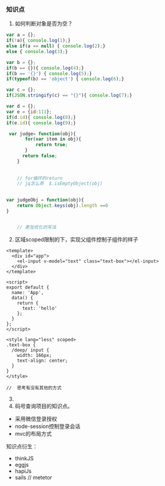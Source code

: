 ### 知识点
1. 如何判断对象是否为空？

```js
var a = {};
if(!a){ console.log(1);}
else if(a == null) { console.log(2);}
else { console.log(3);}
```


```js
var b = {};
if(b == {}){ console.log(4);}
if(b == '{}') { console.log(5);}
if(typeof(b) == 'object') { console.log(6);}
```


```js
var c = {};
if(JSON.stringify(c) == "{}"){ console.log(7);}
```


```js
var d = {};
var e = {id:111};
if(d.id){ console.log(8);}
if(e.id){ console.log(9);}
```

```js
 var judge= function(obj){
       for(var item in obj){
           return true;
       }
      return false;
    }
    
    
    // for循环的return
    // jq怎么弄  $.isEmptyObject(obj)
    
```




```js
var judgeObj = function(obj){
	return Object.keys(obj).length ==0
}


    // 更加优化的写法
```


2. 区域scoped限制的下，实现父组件控制子组件的样子

```
<template>
  <div id="app">
    <el-input v-model="text" class="text-box"></el-input>
  </div>
</template>
 
<script>
export default {
  name: 'App',
  data() {
    return {
      text: 'hello'
    };
  }
};
</script>
 
<style lang="less" scoped>
.text-box {
  /deep/ input {
    width: 166px;
    text-align: center;
  }
}
</style>

//  思考有没有其他的方式
```
3.  
4. 码号查询项目的知识点。
- 采用微信登录授权
- node-session控制登录会话
- mvc的布局方式

知识点衍生：
- thinkJS
- eggjs
- hapiJs
- sails
// metetor
